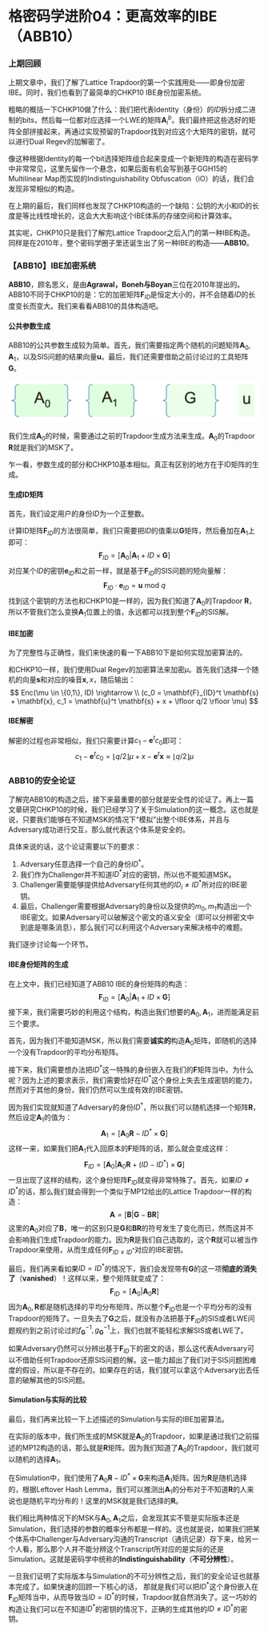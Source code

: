 # 格密码学进阶04：更高效率的IBE（ABB10）

### 上期回顾

上期文章中，我们了解了Lattice Trapdoor的第一个实践用处——即身份加密IBE。同时，我们也看到了最简单的CHKP10 IBE身份加密系统。

粗略的概括一下CHKP10做了什么：我们把代表Identity（身份）的$ID$拆分成二进制的bits，然后每一位都对应选择一个LWE的矩阵$\mathbf{A}_i^b$。我们最终把这些选好的矩阵全部拼接起来，再通过实现预留的Trapdoor找到对应这个大矩阵的密钥，就可以进行Dual Regev的加解密了。

像这种根据Identity的每一个bit选择矩阵组合起来变成一个新矩阵的构造在密码学中非常常见，这里先留作一个悬念，如果后面有机会写到基于GGH15的Multilinear Map而实现的Indistinguishability Obfuscation（iO）的话，我们会发现非常相似的构造。

在上期的最后，我们同样也发现了CHKP10构造的一个缺陷：公钥的大小和ID的长度是等比线性增长的，这会大大影响这个IBE体系的存储空间和计算效率。

其实呢，CHKP10只是我们了解完Lattice Trapdoor之后入门的第一种IBE构造。同样是在2010年，整个密码学圈子里还诞生出了另一种IBE的构造——**ABB10**。



### 【ABB10】IBE加密系统

**ABB10**，顾名思义，是由**Agrawal，Boneh与Boyan**三位在2010年提出的。ABB10不同于CHKP10的是：它的加密矩阵$\mathbf{F}_{ID}$是恒定大小的，并不会随着$ID$的长度变长而变大。我们来看看ABB10的具体构造吧。

#### 公共参数生成

ABB10的公共参数生成较为简单。首先，我们需要指定两个随机的问题矩阵$\mathbf{A}_0, \mathbf{A}_1$，以及SIS问题的结果向量$\mathbf{u}$。最后，我们还需要借助之前讨论过的工具矩阵$\mathbf{G}$。

![image-20200912001115934](image-20200912001115934.png)

我们生成$\mathbf{A}_0$的时候，需要通过之前的Trapdoor生成方法来生成。$\mathbf{A}_0$的Trapdoor $\mathbf{R}$就是我们的MSK了。

乍一看，参数生成的部分和CHKP10基本相似。真正有区别的地方在于ID矩阵的生成。

#### 生成ID矩阵

首先，我们设定用户的身份$ID$为一个正整数。

计算ID矩阵$\mathbf{F}_{ID}$的方法很简单，我们只需要把$ID$的值乘以$\mathbf{G}$矩阵，然后叠加在$\mathbf{A}_1$上即可：
$$
\mathbf{F}_{ID} = [\mathbf{A}_0 \vert \mathbf{A}_1 + ID \times \mathbf{G}]
$$
对应某个$ID$的密钥$\mathbf{e}_{ID}$和之前一样，就是基于$\mathbf{F}_{ID}$的SIS问题的短向量解：
$$
\mathbf{F}_{ID} \cdot \mathbf{e}_{ID} = \mathbf{u} \text{ mod }q
$$
找到这个密钥的方法也和CHKP10是一样的，因为我们知道了$\mathbf{A}_0$的Trapdoor $\mathbf{R}$，所以不管我们怎么变换$\mathbf{A}_1$位置上的值，永远都可以找到整个$\mathbf{F}_{ID}$的SIS解。

#### IBE加密

为了完整性与正确性，我们来快速的看一下ABB10下是如何实现加密算法的。

和CHKP10一样，我们使用Dual Regev的加密算法来加密$\mu$。首先我们选择一个随机的向量$\mathbf{s}$和对应的噪音$\mathbf{x}, x$，随后输出：
$$
Enc(\mu \in \{0,1\}, ID) \rightarrow \\
(c_0 = \mathbf{F}_{ID}^t \mathbf{s} + \mathbf{x}, c_1 = \mathbf{u}^t \mathbf{s} + x + \lfloor q/2 \rfloor \mu)
$$

#### IBE解密

解密的过程也非常相似，我们只需要计算$c_1 - \mathbf{e}^t c_0$即可：
$$
c_1 - \mathbf{e}^t c_0 = \lfloor q/2 \rfloor \mu + x - \mathbf{e}^t \mathbf{x} \approx \lfloor q/2 \rfloor \mu
$$


### ABB10的安全论证

了解完ABB10的构造之后，接下来最重要的部分就是安全性的论证了。再上一篇文章研究CHKP10的时候，我们已经学习了关于Simulation的这一概念。这也就是说，只要我们能够在不知道MSK的情况下“模拟”出整个IBE体系，并且与Adversary成功进行交互，那么就代表这个体系是安全的。

具体来说的话，这个论证需要以下的要求：

1. Adversary任意选择一个自己的身份$ID^*$。
2. 我们作为Challenger并不知道$ID^*$对应的密钥，所以也不能知道MSK。
3. Challenger需要能够提供给Adversary任何其他的$ID_i \ne ID^*$所对应的IBE密钥。
4. 最后，Challenger需要根据Adversary的身份以及提供的$m_0, m_1$构造出一个IBE密文。如果Adversary可以破解这个密文的语义安全（即可以分辨密文中到底是哪条消息），那么我们可以利用这个Adversary来解决格中的难题。

我们逐步讨论每一个环节。

#### IBE身份矩阵的生成

在上文中，我们已经知道了ABB10 IBE的身份矩阵的构造：
$$
\mathbf{F}_{ID} = [\mathbf{A}_0 \vert \mathbf{A}_1 + ID \times \mathbf{G}]
$$
接下来，我们需要巧妙的利用这个结构，构造出我们想要的$\mathbf{A}_0, \mathbf{A}_1$，进而能满足前三个要求。

首先，因为我们不能知道MSK，所以我们需要**诚实的**构造$\mathbf{A}_0$矩阵，即随机的选择一个没有Trapdoor的平均分布矩阵。

接下来，我们需要想办法把$ID^*$这一特殊的身份嵌入在我们的$\mathbf{F}$矩阵当中。为什么呢？因为上述的要求表示，我们需要恰好在$ID^*$这个身份上失去生成密钥的能力，然而对于其他的身份，我们仍然可以生成有效的IBE密钥。

因为我们实现就知道了Adversary的身份$ID^*$，所以我们可以随机选择一个矩阵$\mathbf{R}$，然后设定$\mathbf{A}_1$的值为：
$$
\mathbf{A}_1 = [\mathbf{A}_0 \mathbf{R} - ID^* \times \mathbf{G}]
$$
这样一来，如果我们把$\mathbf{A}_1$代入回原本的$\mathbf{F}$矩阵的话，那么就会变成这样：
$$
\mathbf{F}_{ID} = [\mathbf{A}_0 \vert \mathbf{A}_0 \mathbf{R} + (ID - ID^*) \times \mathbf{G}]
$$
一旦出现了这样的结构，这个身份矩阵$\mathbf{F}_{ID}$就变得非常特殊了。首先，如果$ID \ne ID^*$的话，那么我们就会得到一个类似于MP12给出的Lattice Trapdoor一样的构造：
$$
\mathbf{A} = [\mathbf{B} \vert \mathbf{G} - \mathbf{BR}]
$$
这里的$\mathbf{A}_0$对应了$\mathbf{B}$，唯一的区别只是$\mathbf{G}$和$\mathbf{BR}$的符号发生了变化而已，然而这并不会影响我们生成Trapdoor的能力。因为$\mathbf{R}$是我们自己选取的，这个$\mathbf{R}$就可以被当作Trapdoor来使用，从而生成任何$\mathbf{F}_{ID \ne ID^*}$对应的IBE密钥。

最后，我们再来看如果$ID = ID^*$的情况下，我们会发现带有$\mathbf{G}$的这一项**彻底的消失了**（**vanished**）！这样以来，整个矩阵就变成了：
$$
\mathbf{F}_{ID} = [\mathbf{A}_0 \vert \mathbf{A}_0 \mathbf{R}]
$$
因为$\mathbf{A}_0, \mathbf{R}$都是随机选择的平均分布矩阵，所以整个$\mathbf{F}_{ID}$也是一个平均分布的没有Trapdoor的矩阵了。一旦失去了$\mathbf{G}$之后，就没有办法把基于$\mathbf{F}_{ID}$的SIS或者LWE问题规约到之前讨论过的$f_\mathbf{G}^{-1}, g_\mathbf{G}^{-1}$上，我们也就不能轻松求解SIS或者LWE了。

如果Adversary仍然可以分辨出基于$\mathbf{F}_{ID}$下的密文的话，那么这代表Adversary可以不借助任何Trapdoor还原SIS问题的解。这一能力超出了我们对于SIS问题困难度的假设，所以是不存在的。如果存在的话，我们就可以拿这个Adversary出去任意的破解其他的SIS问题。

#### Simulation与实际的比较

最后，我们再来比较一下上述描述的Simulation与实际的IBE加密算法。

在实际的版本中，我们所生成的MSK就是$\mathbf{A}_0$的Trapdoor，如果是通过我们之前描述的MP12构造的话，那么就是$\mathbf{R}$矩阵。因为我们知道了$\mathbf{A}_0$的Trapdoor，我们就可以随机的选择$\mathbf{A}_1$。

在Simulation中，我们使用了$\mathbf{A}_0 \mathbf{R} - ID^* \times \mathbf{G}$来构造$\mathbf{A}_1$矩阵。因为$\mathbf{R}$是随机选择的，根据Leftover Hash Lemma，我们可以推测出$\mathbf{A}_1$的分布对于不知道$\mathbf{R}$的人来说也是随机平均分布的！这里的MSK就是我们选择的$\mathbf{R}$。

我们相比两种情况下的MSK与$\mathbf{A}_0, \mathbf{A}_1$之后，会发现其实不管是实际版本还是Simulation，我们选择的参数的概率分布都是一样的。这也就是说，如果我们把某个体系中Challenger与Adversary沟通的Transcript（通讯记录）存下来，给另一个人看，那么那个人并不能分辨这个Transcript所对应的是实际的还是Simulation。这就是密码学中统称的**Indistinguishability**（**不可分辨性**）。

一旦我们证明了实际版本与Simulation的不可分辨性之后，我们的安全论证也就基本完成了。如果快速的回顾一下核心的话， 那就是我们可以把$ID^*$这个身份嵌入在$\mathbf{F}_{ID}$矩阵当中，从而导致当$ID = ID^*$的时候，Trapdoor就自然消失了。这一巧妙的构造让我们可以在不知道$ID^*$的密钥的情况下，正确的生成其他的$ID \ne ID^*$的密钥。


